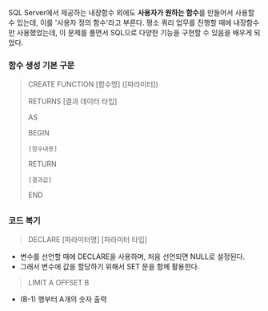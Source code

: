 SQL Server에서 제공하는 내장함수 외에도 **사용자가 원하는 함수**를 만들어서 사용할 수 있는데, 이를 '사용자 정의 함수'라고 부른다. 평소 쿼리 업무를 진행할 때에 내장함수만 사용했었는데, 이 문제를 풀면서 SQL으로 다양한 기능을 구현할 수 있음을 배우게 되었다.

### 함수 생성 기본 구문
> CREATE FUNCTION [함수명] ([파라미터])
> 
> RETURNS [결과 데이터 타입]
> 
> AS
> 
> BEGIN
> 
>     [함수내용]
>   
>    RETURN
>     
>     [결과값]
> 
> END



##  
### 코드 복기
>  DECLARE [파라미터명] [파라미터 타입]
* 변수를 선언할 때에 DECLARE을 사용하며, 처음 선언되면 NULL로 설정된다.
* 그래서 변수에 값을 할당하기 위해서 SET 문을 함께 활용한다.

> LIMIT A OFFSET B
* (B-1) 행부터 A개의 숫자 출력

